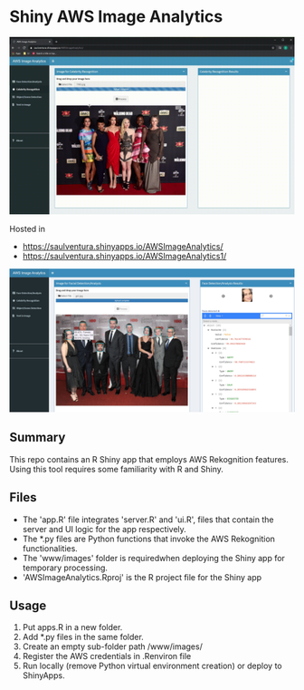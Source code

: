 # Shiny AWS Image Analytics


![Demo](https://github.com/saulventura/AWS-Image-Analytics/blob/master/demo.gif)


Hosted in

* https://saulventura.shinyapps.io/AWSImageAnalytics/
* https://saulventura.shinyapps.io/AWSImageAnalytics1/

![App](appscreen.jpg)

## Summary
This repo contains an R Shiny app that employs AWS Rekognition features. Using this tool requires some familiarity with R and Shiny.

## Files

* The 'app.R' file integrates 'server.R' and 'ui.R', files that contain the server and UI logic for the app respectively.
* The *.py files are Python functions that invoke the AWS Rekognition functionalities.
* The 'www/images' folder is requiredwhen deploying the Shiny app for temporary processing.
* 'AWSImageAnalytics.Rproj' is the R project file for the Shiny app

## Usage

1. Put apps.R in a new folder.
2. Add *.py files in the same folder.
3. Create an empty sub-folder path /www/images/
4. Register the AWS credentials in .Renviron file
5. Run locally (remove Python virtual environment creation) or deploy to ShinyApps.

